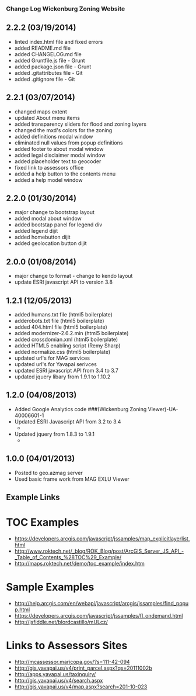 ### Change Log Wickenburg Zoning Website

## 2.2.2 (03/19/2014)

* linted index.html file and fixed errors
* added README.md file
* added CHANGELOG.md file
* added Gruntfile.js file - Grunt
* added package.json file - Grunt
* added .gitattributes file - Git
* added .gitignore file - Git

## 2.2.1 (03/07/2014)

* changed maps extent
* updated About menu items
* added transparency sliders for flood and zoning layers
* changed the mxd's colors for the zoning
* added definitions modal window
* eliminated null values from popup definitions
* added footer to about modal window
* added legal disclaimer modal window
* added placeholder text to geocoder
* fixed link to assessors office
* added a help button to the contents menu
* added a help model window

## 2.2.0 (01/30/2014)

* major change to bootstrap layout
* added modal about window
* added bootstap panel for legend div
* added legend dijit
* added homebutton dijit
* added geolocation button dijit

## 2.0.0 (01/08/2014)

* major change to format - change to kendo layout
* update ESRI javascript API to version 3.8

## 1.2.1 (12/05/2013)

* added humans.txt file (html5 boilerplate)
* adderobots.txt file (html5 boilerplate)
* added 404.html file (html5 boilerplate)
* added modernizer-2.6.2.min (html5 boilerplate)
* added crossdomian.xml (html5 boilerplate)
* added HTML5 enabling script (Remy Sharp)
* added normalize.css (html5 boilerplate)
* updated url's for MAG services
* updated url's for Yavapai serivces
* updated ESRI javascript API from 3.4 to 3.7
* updated jquery libary from 1.9.1 to 1.10.2

## 1.2.0 (04/08/2013)

* Added Google Analytics code ###(Wickenburg Zoning Viewer)-UA-40006601-1
* Updated ESRI Javascript API from 3.2 to 3.4
	* <script type="text/javascript" src="http://serverapi.arcgisonline.com/jsapi/arcgis/3.4/"></script>
* Updated jquery from 1.8.3 to 1.9.1
	* <script type="text/javascript" src="http://ajax.googleapis.com/ajax/libs/jquery/1.9.1/jquery.min.js"></script>

## 1.0.0 (04/01/2013)

* Posted to geo.azmag server
* Used basic frame work from MAG EXLU Viewer

## Example Links

# TOC Examples

* https://developers.arcgis.com/javascript/jssamples/map_explicitlayerlist.html
* http://www.roktech.net/_blog/ROK_Blog/post/ArcGIS_Server_JS_API_-_Table_of_Contents_%28TOC%29_Example/
* http://maps.roktech.net/demo/toc_example/index.htm

# Sample Examples

* http://help.arcgis.com/en/webapi/javascript/arcgis/jssamples/find_popup.html
* https://developers.arcgis.com/javascript/jssamples/fl_ondemand.html
* http://jsfiddle.net/blordcastillo/mULcz/

# Links to Assessors Sites

* http://mcassessor.maricopa.gov/?s=111-42-094
* http://gis.yavapai.us/v4/print_parcel.aspx?qs=20111002b
* http://apps.yavapai.us/taxinquiry/
* http://gis.yavapai.us/v4/search.aspx
* http://gis.yavapai.us/v4/map.aspx?search=201-10-023